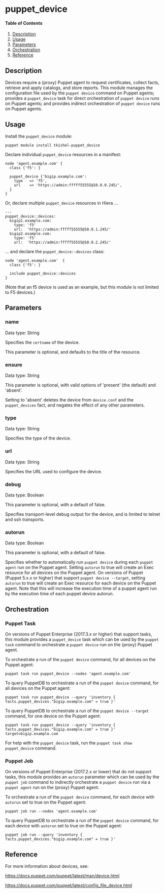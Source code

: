 # puppet_device

#### Table of Contents

1. [Description](#description)
1. [Usage](#usage)
1. [Parameters](#parameters)
1. [Orchestration](#orchestration)
1. [Reference](#reference)

## Description

Devices require a (proxy) Puppet agent to request certificates, collect facts, retrieve and apply catalogs, and store reports. This module manages the configuration file used by the `puppet device` command on Puppet agents; provides a `puppet_device` task for direct orchestration of `puppet device` runs on Puppet agents; and provides indirect orchestration of `puppet device` runs on Puppet agents.

## Usage

Install the `puppet_device` module:

~~~
puppet module install tkishel-puppet_device
~~~

Declare individual `puppet_device` resources in a manifest:

~~~
node 'agent.example.com' {
  class {'f5': }

  puppet_device {'bigip.example.com':
    type   => 'f5',
    url    => 'https://admin:fffff55555@10.0.0.245/',
  }
}
~~~

Or, declare multiple `puppet_device` resources in Hiera ...

~~~
---
puppet_device::devices:
  bigip1.example.com:
    type: 'f5'
    url:  'https://admin:fffff55555@10.0.1.245/'
  bigip2.example.com:
    type: 'f5'
    url:  'https://admin:fffff55555@10.0.2.245/'
~~~

... and declare the `puppet_device::devices` class:

~~~
node 'agent.example.com'  {
  class {'f5': }

  include puppet_device::devices
}
~~~

(Note that an f5 device is used as an example, but this module is not limited to F5 devices.)

## Parameters

### name

Data type: String

Specifies the `certname` of the device.

This parameter is optional, and defaults to the title of the resource.

### ensure

Data type: String

This parameter is optional, with valid options of 'present' (the default) and 'absent'.

Setting to 'absent' deletes the device from `device.conf` and the `puppet_devices` fact, and negates the effect of any other parameters.

### type

Data type: String

Specifies the type of the device.

### url

Data type: String

Specifies the URL used to configure the device.

### debug

Data type: Boolean

This parameter is optional, with a default of false.

Specifies transport-level debug output for the device, and is limited to telnet and ssh transports.

### autorun

Data type: Boolean

This parameter is optional, with a default of false.

Specifies whether to automatically run `puppet device` during each `puppet agent` run on the Puppet agent. Setting `autorun` to true will create an Exec resource for all devices on the Puppet agent. On versions of Puppet (Puppet 5.x.x or higher) that support `puppet device --target`, setting `autorun` to true will create an Exec resource for each device on the Puppet agent. Note that this will increase the execution time of a puppet agent run by the execution time of each puppet device autorun.

## Orchestration

### Puppet Task

On versions of Puppet Enterprise (2017.3.x or higher) that support tasks, this module provides a `puppet_device` task which can be used by the `puppet task` command to orchestrate a `puppet device` run on the (proxy) Puppet agent.

To orchestrate a run of the `puppet device` command, for all devices on the Puppet agent:

~~~
puppet task run puppet_device --nodes 'agent.example.com'
~~~

To query PuppetDB to orchestrate a run of the `puppet device` command, for all devices on the Puppet agent:

~~~
puppet task run puppet_device --query 'inventory { facts.puppet_devices."bigip.example.com" = true }'
~~~

To query PuppetDB to orchestrate a run of the `puppet device --target` command, for one device on the Puppet agent:

~~~
puppet task run puppet_device --query 'inventory { facts.puppet_devices."bigip.example.com" = true }' target=bigip.example.com
~~~

[comment]: # (Alternate tag-query: --query 'resources[certname] { tag = "device_bigip.example.com"}')

For help with the `puppet_device` task, run the `puppet task show puppet_device` command.

### Puppet Job

On versions of Puppet Enterprise (2017.2.x or lower) that do not support tasks, this module provides an `autorun` parameter which can be used by the `puppet job` command to indirectly orchestrate a `puppet device` run via a `puppet agent` run on the (proxy) Puppet agent.

To orchestrate a run of the `puppet device` command, for each device with `autorun` set to true on the Puppet agent:

~~~
puppet job run --nodes 'agent.example.com'
~~~

To query PuppetDB to orchestrate a run of the `puppet device` command, for each device with `autorun` set to true on the Puppet agent:

~~~
puppet job run --query 'inventory { facts.puppet_devices."bigip.example.com" = true }'
~~~

[comment]: # (Alternate tag-query: --query 'resources[certname] { tag = "run_puppet_device_bigip.example.com"}')

## Reference

For more information about devices, see:

https://docs.puppet.com/puppet/latest/man/device.html

https://docs.puppet.com/puppet/latest/config_file_device.html
